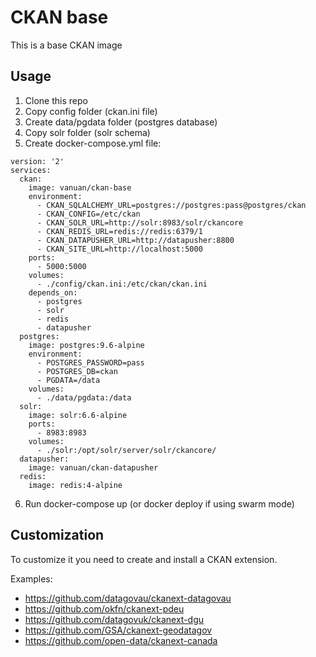 # CKAN base

This is a base CKAN image

## Usage

1. Clone this repo
2. Copy config folder (ckan.ini file)
3. Create data/pgdata folder (postgres database)
4. Copy solr folder (solr schema)
5. Create docker-compose.yml file:

```
version: '2'
services:
  ckan:
    image: vanuan/ckan-base
    environment:
      - CKAN_SQLALCHEMY_URL=postgres://postgres:pass@postgres/ckan
      - CKAN_CONFIG=/etc/ckan
      - CKAN_SOLR_URL=http://solr:8983/solr/ckancore
      - CKAN_REDIS_URL=redis://redis:6379/1
      - CKAN_DATAPUSHER_URL=http://datapusher:8800
      - CKAN_SITE_URL=http://localhost:5000
    ports:
      - 5000:5000
    volumes:
      - ./config/ckan.ini:/etc/ckan/ckan.ini
    depends_on:
      - postgres
      - solr
      - redis
      - datapusher
  postgres:
    image: postgres:9.6-alpine
    environment:
      - POSTGRES_PASSWORD=pass
      - POSTGRES_DB=ckan
      - PGDATA=/data
    volumes:
      - ./data/pgdata:/data
  solr:
    image: solr:6.6-alpine
    ports:
      - 8983:8983
    volumes:
      - ./solr:/opt/solr/server/solr/ckancore/
  datapusher:
    image: vanuan/ckan-datapusher
  redis:
    image: redis:4-alpine
```

6. Run docker-compose up (or docker deploy if using swarm mode)

## Customization

To customize it you need to create and install a CKAN extension.

Examples:

* https://github.com/datagovau/ckanext-datagovau
* https://github.com/okfn/ckanext-pdeu
* https://github.com/datagovuk/ckanext-dgu
* https://github.com/GSA/ckanext-geodatagov
* https://github.com/open-data/ckanext-canada
